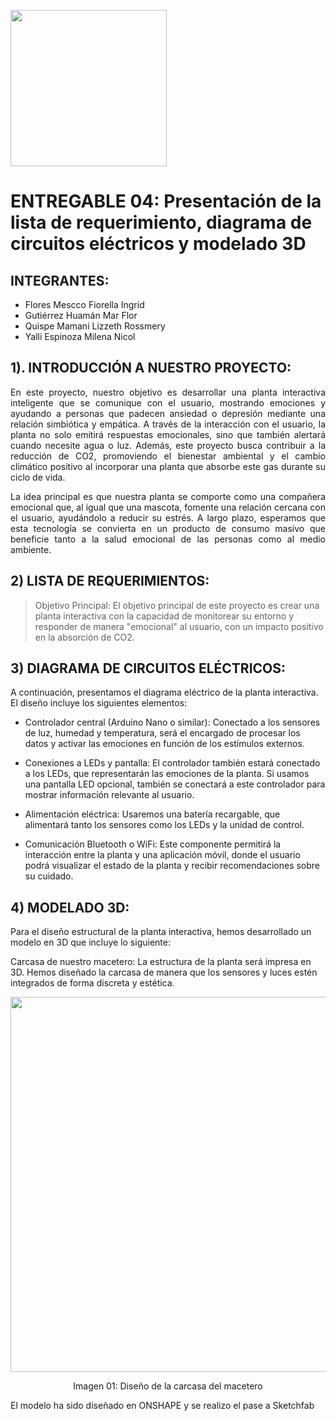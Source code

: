 <p align="left">
  <img src="https://semanadelcannabis.cayetano.edu.pe/assets/img/logo-upch.png" width="250">
 
</p>

# ENTREGABLE 04: Presentación de la lista de requerimiento, diagrama de circuitos eléctricos y modelado 3D

## INTEGRANTES: 
* Flores Mescco Fiorella Ingrid
* Gutiérrez Huamán Mar Flor
* Quispe Mamani Lizzeth Rossmery
* Yalli Espinoza Milena Nicol

  
## 1). INTRODUCCIÓN A NUESTRO PROYECTO:

<p align="justify">
En este proyecto, nuestro objetivo es desarrollar una planta interactiva inteligente que se comunique con el usuario, mostrando emociones y ayudando a personas que padecen ansiedad o depresión mediante una relación simbiótica y empática. A través de la interacción con el usuario, la planta no solo emitirá respuestas emocionales, sino que también alertará cuando necesite agua o luz. Además, este proyecto busca contribuir a la reducción de CO2, promoviendo el bienestar ambiental y el cambio climático positivo al incorporar una planta que absorbe este gas durante su ciclo de vida.
  
<p align="justify">
La idea principal es que nuestra planta se comporte como una compañera emocional que, al igual que una mascota, fomente una relación cercana con el usuario, ayudándolo a reducir su estrés. A largo plazo, esperamos que esta tecnología se convierta en un producto de consumo masivo que beneficie tanto a la salud emocional de las personas como al medio ambiente.

## 2) LISTA DE REQUERIMIENTOS:
   
> Objetivo Principal:
El objetivo principal de este proyecto es crear una planta interactiva con la capacidad de monitorear su entorno y responder de manera "emocional" al usuario, con un impacto positivo en la absorción de CO2.

## 3) DIAGRAMA DE CIRCUITOS ELÉCTRICOS:

A continuación, presentamos el diagrama eléctrico de la planta interactiva. El diseño incluye los siguientes elementos:

- Controlador central (Arduino Nano o similar): Conectado a los sensores de luz, humedad y temperatura, será el encargado de procesar los datos y activar las emociones en función de los estímulos externos.

- Conexiones a LEDs y pantalla: El controlador también estará conectado a los LEDs, que representarán las emociones de la planta. Si usamos una pantalla LED opcional, también se conectará a este controlador para mostrar información relevante al usuario.

- Alimentación eléctrica: Usaremos una batería recargable, que alimentará tanto los sensores como los LEDs y la unidad de control.

- Comunicación Bluetooth o WiFi: Este componente permitirá la interacción entre la planta y una aplicación móvil, donde el usuario podrá visualizar el estado de la planta y recibir recomendaciones sobre su cuidado.

## 4) MODELADO 3D:

Para el diseño estructural de la planta interactiva, hemos desarrollado un modelo en 3D que incluye lo siguiente:

Carcasa de nuestro macetero: La estructura de la planta será impresa en 3D. Hemos diseñado la carcasa de manera que los sensores y luces estén integrados de forma discreta y estética.

<div align="center"; style="display: flex; justify-content: space-between;">
  <img src=https://github.com/user-attachments/assets/8daa80e4-0d0e-47fd-b62b-8136dee99bd6 width="600px"/>
</div>

<p align="center">Imagen 01: Diseño de la carcasa del macetero


El modelo ha sido diseñado en ONSHAPE y se realizo el pase a Sketchfab

